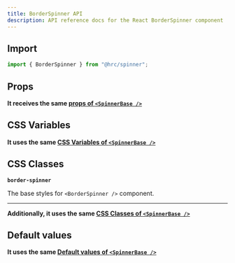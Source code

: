 ```yaml
---
title: BorderSpinner API
description: API reference docs for the React BorderSpinner component
---
```


## Import

```js
import { BorderSpinner } from "@hrc/spinner";
```

## Props

**It receives the same [props of `<SpinnerBase />`](../spinner-base#props)**

## CSS Variables

**It uses the same [CSS Variables of `<SpinnerBase />`](../spinner-base#css-variables)**

## CSS Classes

**`border-spinner`**

The base styles for `<BorderSpinner />` component.

---

**Additionally, it uses the same [CSS Classes of `<SpinnerBase />`](../spinner-base#css-classes)**

## Default values

**It uses the same [Default values of `<SpinnerBase />`](../spinner-base#default-values)**
